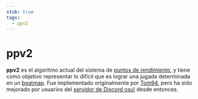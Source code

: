 ```yaml
---
stub: true
tags:
  - ppv2
---
```


# ppv2

**ppv2** es el algoritmo actual del sistema de [puntos de rendimiento](/wiki/Performance_points), y tiene como objetivo representar lo difícil que es lograr una jugada determinada en un [beatmap](/wiki/Beatmap). Fue implementado originalmente por [Tom94](https://osu.ppy.sh/users/1857058), pero ha sido mejorado por usuarios del [servidor de Discord osu!](/wiki/Community/osu!_Discord_server) desde entonces.
